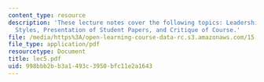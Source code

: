 ```yaml
---
content_type: resource
description: 'These lecture notes cover the following topics: Leadership Traits, Leadership
  Styles, Presentation of Student Papers, and Critique of Course.'
file: /media/https%3A/open-learning-course-data-rc.s3.amazonaws.com/15-996-cross-cultural-leadership-fall-2004/998bbb2bb3a1493c3950bfc11e2a1643_lec5.pdf
file_type: application/pdf
resourcetype: Document
title: lec5.pdf
uid: 998bbb2b-b3a1-493c-3950-bfc11e2a1643
---
```

